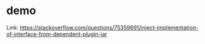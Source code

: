 # demo

Link: https://stackoverflow.com/questions/75359691/inject-implementation-of-interface-from-dependent-plugin-jar
